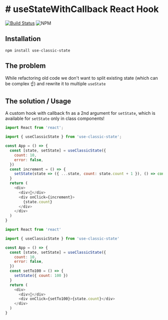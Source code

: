 # # useStateWithCallback React Hook

[![Build Status](https://travis-ci.com/kromsik/use-classic-state.svg?branch=master)](https://travis-ci.org/kromsik/use-classic-state)
![NPM](https://img.shields.io/npm/l/use-classic-state.svg)

## Installation

`npm install use-classic-state`

## The problem

While refactoring old code we don't want to split existing state (which can be complex ☝️) and rewrite it to multiple `useState`

## The solution / Usage

A custom hook with callback fn as a 2nd argument for `setState`, which is available for `setState` only in class components!

```js
import React from 'react';

import { useClassicState } from 'use-classic-state';

const App = () => {
  const [state, setState] = useClassicState({
    count: 10,
    error: false,
  })
  const increment = () => {
    setState(state => ({ ...state, count: state.count + 1 }), () => console.log('done')))
  }
  return (
    <div>
      <div>👋</div>
      <div onClick={increment}>
        {state.count}
      </div>
    </div>
  )
}
```

```js
import React from 'react'

import { useClassicState } from 'use-classic-state'

const App = () => {
  const [state, setState] = useClassicState({
    count: 10,
    error: false,
  })
  const setTo100 = () => {
    setState({ count: 100 })
  }
  return (
    <div>
      <div>👋</div>
      <div onClick={setTo100}>{state.count}</div>
    </div>
  )
}
```
